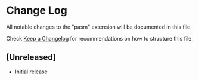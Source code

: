 # Change Log

All notable changes to the "pasm" extension will be documented in this file.

Check [Keep a Changelog](http://keepachangelog.com/) for recommendations on how to structure this file.

## [Unreleased]

- Initial release